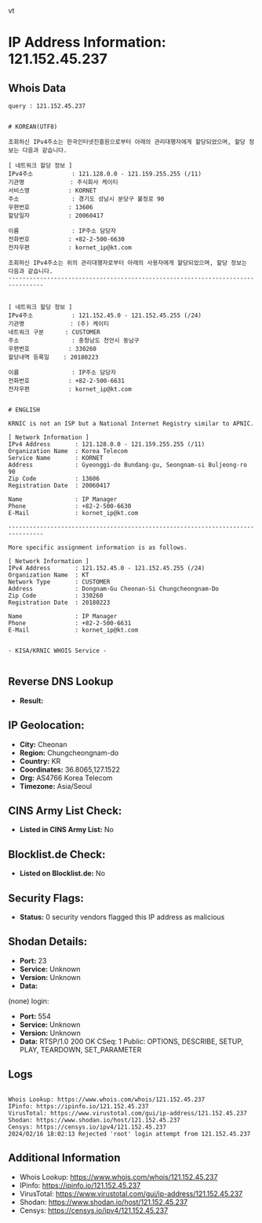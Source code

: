 vt
# IP Address Information: 121.152.45.237

## Whois Data
```
query : 121.152.45.237


# KOREAN(UTF8)

조회하신 IPv4주소는 한국인터넷진흥원으로부터 아래의 관리대행자에게 할당되었으며, 할당 정보는 다음과 같습니다.

[ 네트워크 할당 정보 ]
IPv4주소           : 121.128.0.0 - 121.159.255.255 (/11)
기관명             : 주식회사 케이티
서비스명           : KORNET
주소               : 경기도 성남시 분당구 불정로 90
우편번호           : 13606
할당일자           : 20060417

이름               : IP주소 담당자
전화번호           : +82-2-500-6630
전자우편           : kornet_ip@kt.com

조회하신 IPv4주소는 위의 관리대행자로부터 아래의 사용자에게 할당되었으며, 할당 정보는 다음과 같습니다.
--------------------------------------------------------------------------------


[ 네트워크 할당 정보 ]
IPv4주소           : 121.152.45.0 - 121.152.45.255 (/24)
기관명             : (주) 케이티
네트워크 구분      : CUSTOMER
주소               : 충청남도 천안시 동남구
우편번호           : 330260
할당내역 등록일    : 20180223

이름               : IP주소 담당자
전화번호           : +82-2-500-6631
전자우편           : kornet_ip@kt.com


# ENGLISH

KRNIC is not an ISP but a National Internet Registry similar to APNIC.

[ Network Information ]
IPv4 Address       : 121.128.0.0 - 121.159.255.255 (/11)
Organization Name  : Korea Telecom
Service Name       : KORNET
Address            : Gyeonggi-do Bundang-gu, Seongnam-si Buljeong-ro 90
Zip Code           : 13606
Registration Date  : 20060417

Name               : IP Manager
Phone              : +82-2-500-6630
E-Mail             : kornet_ip@kt.com

--------------------------------------------------------------------------------

More specific assignment information is as follows.

[ Network Information ]
IPv4 Address       : 121.152.45.0 - 121.152.45.255 (/24)
Organization Name  : KT
Network Type       : CUSTOMER
Address            : Dongnam-Gu Cheonan-Si Chungcheongnam-Do
Zip Code           : 330260
Registration Date  : 20180223

Name               : IP Manager
Phone              : +82-2-500-6631
E-Mail             : kornet_ip@kt.com


- KISA/KRNIC WHOIS Service -


```
## Reverse DNS Lookup
- **Result:** 

## IP Geolocation:
- **City:** Cheonan
- **Region:** Chungcheongnam-do
- **Country:** KR
- **Coordinates:** 36.8065,127.1522
- **Org:** AS4766 Korea Telecom
- **Timezone:** Asia/Seoul

## CINS Army List Check:
- **Listed in CINS Army List:** 
No

## Blocklist.de Check:
- **Listed on Blocklist.de:** 
No

## Security Flags:
- **Status:** 0 security vendors flagged this IP address as malicious

## Shodan Details:
- **Port:** 23
- **Service:** Unknown
- **Version:** Unknown
- **Data:** 
(none) login: 

- **Port:** 554
- **Service:** Unknown
- **Version:** Unknown
- **Data:** RTSP/1.0 200 OK
CSeq: 1
Public: OPTIONS, DESCRIBE, SETUP, PLAY, TEARDOWN, SET_PARAMETER



## Logs
```

Whois Lookup: https://www.whois.com/whois/121.152.45.237
IPinfo: https://ipinfo.io/121.152.45.237
VirusTotal: https://www.virustotal.com/gui/ip-address/121.152.45.237
Shodan: https://www.shodan.io/host/121.152.45.237
Censys: https://censys.io/ipv4/121.152.45.237
2024/02/16 18:02:13 Rejected 'root' login attempt from 121.152.45.237

```
## Additional Information
- Whois Lookup: https://www.whois.com/whois/121.152.45.237
- IPinfo: https://ipinfo.io/121.152.45.237
- VirusTotal: https://www.virustotal.com/gui/ip-address/121.152.45.237
- Shodan: https://www.shodan.io/host/121.152.45.237
- Censys: https://censys.io/ipv4/121.152.45.237


